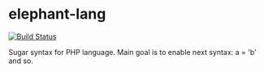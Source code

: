 elephant-lang
=============

[![Build Status](https://travis-ci.org/rodchyn/elephant-lang.png)](https://travis-ci.org/rodchyn/elephant-lang)

Sugar syntax for PHP language.
Main goal is to enable next syntax: a = 'b' and so.
